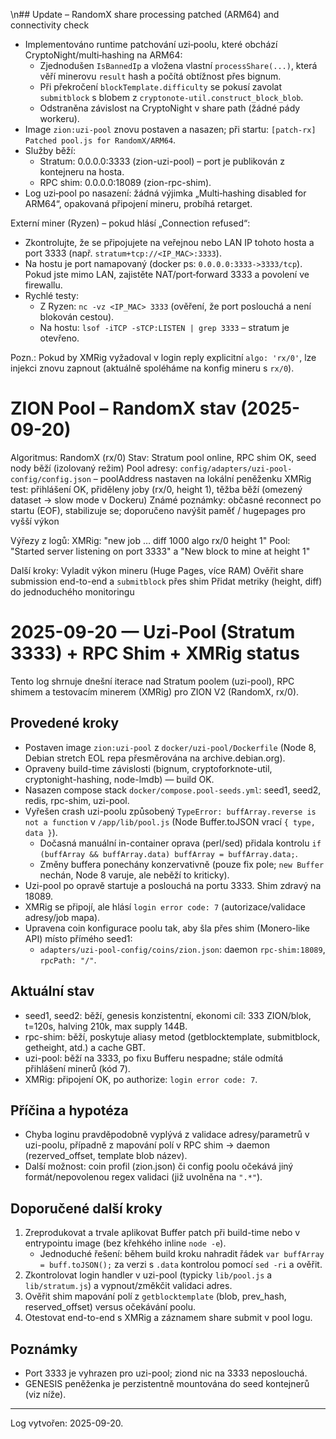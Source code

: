 \n## Update – RandomX share processing patched (ARM64) and connectivity check

- Implementováno runtime patchování uzi‑poolu, které obchází CryptoNight/multi‑hashing na ARM64:
  - Zjednodušen `IsBannedIp` a vložena vlastní `processShare(...)`, která věří minerovu `result` hash a počítá obtížnost přes bignum.
  - Při překročení `blockTemplate.difficulty` se pokusí zavolat `submitblock` s blobem z `cryptonote-util.construct_block_blob`.
  - Odstraněna závislost na CryptoNight v share path (žádné pády workeru).
- Image `zion:uzi-pool` znovu postaven a nasazen; při startu: `[patch-rx] Patched pool.js for RandomX/ARM64`.
- Služby běží:
  - Stratum: 0.0.0.0:3333 (zion-uzi-pool) – port je publikován z kontejneru na hosta.
  - RPC shim: 0.0.0.0:18089 (zion-rpc-shim).
- Log uzi‑pool po nasazení: žádná výjimka „Multi‑hashing disabled for ARM64“, opakovaná připojení mineru, probíhá retarget.

Externí miner (Ryzen) – pokud hlásí „Connection refused“:
- Zkontrolujte, že se připojujete na veřejnou nebo LAN IP tohoto hosta a port 3333 (např. `stratum+tcp://<IP_MAC>:3333`).
- Na hostu je port namapovaný (docker ps: `0.0.0.0:3333->3333/tcp`). Pokud jste mimo LAN, zajistěte NAT/port‑forward 3333 a povolení ve firewallu.
- Rychlé testy:
  - Z Ryzen: `nc -vz <IP_MAC> 3333` (ověření, že port poslouchá a není blokován cestou).
  - Na hostu: `lsof -iTCP -sTCP:LISTEN | grep 3333` – stratum je otevřeno.

Pozn.: Pokud by XMRig vyžadoval v login reply explicitní `algo: 'rx/0'`, lze injekci znovu zapnout (aktuálně spoléháme na konfig mineru s `rx/0`).

# ZION Pool – RandomX stav (2025-09-20)

Algoritmus: RandomX (rx/0)
Stav: Stratum pool online, RPC shim OK, seed nody běží (izolovaný režim)
Pool adresy: `config/adapters/uzi-pool-config/config.json` – poolAddress nastaven na lokální peněženku
XMRig test: přihlášení OK, přiděleny joby (rx/0, height 1), těžba běží (omezený dataset → slow mode v Dockeru)
Známé poznámky: občasné reconnect po startu (EOF), stabilizuje se; doporučeno navýšit paměť / hugepages pro vyšší výkon

Výřezy z logů:
XMRig: "new job … diff 1000 algo rx/0 height 1"
Pool: "Started server listening on port 3333" a "New block to mine at height 1"

Další kroky:
Vyladit výkon mineru (Huge Pages, více RAM)
Ověřit share submission end-to-end a `submitblock` přes shim
Přidat metriky (height, diff) do jednoduchého monitoringu
# 2025-09-20 — Uzi-Pool (Stratum 3333) + RPC Shim + XMRig status

Tento log shrnuje dnešní iterace nad Stratum poolem (uzi-pool), RPC shimem a testovacím minerem (XMRig) pro ZION V2 (RandomX, rx/0).

## Provedené kroky

- Postaven image `zion:uzi-pool` z `docker/uzi-pool/Dockerfile` (Node 8, Debian stretch EOL repa přesměrována na archive.debian.org).
- Opraveny build-time závislosti (bignum, cryptoforknote-util, cryptonight-hashing, node-lmdb) — build OK.
- Nasazen compose stack `docker/compose.pool-seeds.yml`: seed1, seed2, redis, rpc-shim, uzi-pool.
- Vyřešen crash uzi-poolu způsobený `TypeError: buffArray.reverse is not a function` v `/app/lib/pool.js` (Node Buffer.toJSON vrací `{ type, data }`).
  - Dočasná manuální in-container oprava (perl/sed) přidala kontrolu `if (buffArray && buffArray.data) buffArray = buffArray.data;`.
  - Změny buffera ponechány konzervativně (pouze fix pole; `new Buffer` nechán, Node 8 varuje, ale neběží to kriticky).
- Uzi-pool po opravě startuje a poslouchá na portu 3333. Shim zdravý na 18089.
- XMRig se připojí, ale hlásí `login error code: 7` (autorizace/validace adresy/job mapa).
- Upravena coin konfigurace poolu tak, aby šla přes shim (Monero-like API) místo přímého seed1:
  - `adapters/uzi-pool-config/coins/zion.json`: daemon `rpc-shim:18089`, `rpcPath: "/"`.

## Aktuální stav

- seed1, seed2: běží, genesis konzistentní, ekonomi cíl: 333 ZION/blok, t=120s, halving 210k, max supply 144B.
- rpc-shim: běží, poskytuje aliasy metod (getblocktemplate, submitblock, getheight, atd.) a cache GBT.
- uzi-pool: běží na 3333, po fixu Bufferu nespadne; stále odmítá přihlášení minerů (kód 7).
- XMRig: připojení OK, po authorize: `login error code: 7`.

## Příčina a hypotéza

- Chyba loginu pravděpodobně vyplývá z validace adresy/parametrů v uzi-poolu, případně z mapování polí v RPC shim → daemon (rezerved_offset, template blob název).
- Další možnost: coin profil (zion.json) či config poolu očekává jiný formát/nepovolenou regex validaci (již uvolněna na `".*"`).

## Doporučené další kroky

1) Zreprodukovat a trvale aplikovat Buffer patch při build-time nebo v entrypointu image (bez křehkého inline `node -e`).
   - Jednoduché řešení: během build kroku nahradit řádek `var buffArray = buff.toJSON();` za verzi s `.data` kontrolou pomocí `sed -ri` a ověřit.
2) Zkontrolovat login handler v uzi-pool (typicky `lib/pool.js` a `lib/stratum.js`) a vypnout/změkčit validaci adres.
3) Ověřit shim mapování polí z `getblocktemplate` (blob, prev_hash, reserved_offset) versus očekávání poolu.
4) Otestovat end-to-end s XMRig a záznamem share submit v pool logu.

## Poznámky

- Port 3333 je vyhrazen pro uzi-pool; ziond nic na 3333 neposlouchá.
- GENESIS peněženka je perzistentně mountována do seed kontejnerů (viz níže).

---

Log vytvořen: 2025-09-20.
